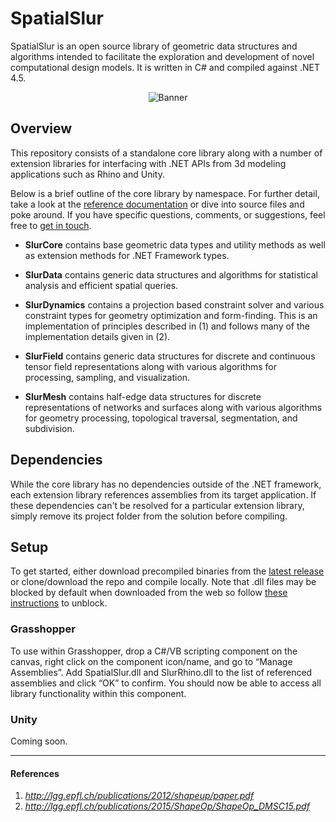 # SpatialSlur
SpatialSlur is an open source library of geometric data structures and algorithms intended to facilitate the exploration and development of novel computational design models. It is written in C# and compiled against .NET 4.5.

<p align="center">
  <img src="https://github.com/daveReeves/SpatialSlur/blob/master/Examples/Gallery/170720_Relief_02.gif" alt="Banner">
</p>

## Overview
This repository consists of a standalone core library along with a number of extension libraries for interfacing with .NET APIs from 3d modeling applications such as Rhino and Unity.

Below is a brief outline of the core library by namespace. For further detail, take a look at the [reference documentation](http://www.spatialslur.com/documentation/0_2_2/index.html) or dive into source files and poke around. If you have specific questions, comments, or suggestions, feel free to <a href="mailto:darthur.reeves@gmail.com">get in touch</a>.

+ __SlurCore__ contains base geometric data types and utility methods as well as extension methods for .NET Framework types.

+ __SlurData__ contains generic data structures and algorithms for statistical analysis and efficient spatial queries.

+ __SlurDynamics__ contains a projection based constraint solver and various constraint types for geometry optimization and form-finding. This is an implementation of principles described in (1) and follows many of the implementation details given in (2).

+ __SlurField__ contains generic data structures for discrete and continuous tensor field representations along with various algorithms for processing, sampling, and visualization.

+ __SlurMesh__ contains half-edge data structures for discrete representations of networks and surfaces along with various algorithms for geometry processing, topological traversal, segmentation, and subdivision.

## Dependencies
While the core library has no dependencies outside of the .NET framework, each extension library references assemblies from its target application. If these dependencies can't be resolved for a particular extension library, simply remove its project folder from the solution before compiling.

## Setup
To get started, either download precompiled binaries from the [latest release](https://github.com/daveReeves/SpatialSlur/releases) or clone/download the repo and compile locally. Note that .dll files may be blocked by default when downloaded from the web so follow [these instructions](https://blogs.msdn.microsoft.com/delay/p/unblockingdownloadedfile/) to unblock.

### Grasshopper
To use within Grasshopper, drop a C#/VB scripting component on the canvas, right click on the component icon/name, and go to “Manage Assemblies”. Add SpatialSlur.dll and SlurRhino.dll to the list of referenced assemblies and click “OK” to confirm. You should now be able to access all library functionality within this component.

### Unity
Coming soon.

___
#### References
1. _<http://lgg.epfl.ch/publications/2012/shapeup/paper.pdf>_
2. _<http://lgg.epfl.ch/publications/2015/ShapeOp/ShapeOp_DMSC15.pdf>_
